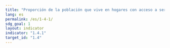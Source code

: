 ```yaml
---
title: "Proporción de la población que vive en hogares con acceso a servicios básicos"
lang: es
permalink: /es/1-4-1/
sdg_goal: 1
layout: indicator
indicator: "1.4.1"
target_id: "1.4"
---
```


